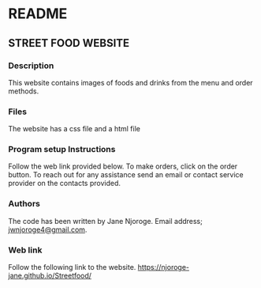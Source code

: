 # README
## STREET FOOD WEBSITE

### Description
This website contains images of foods and drinks from the menu and order methods. 

### Files
The website has a css file and a html file

### Program setup Instructions
Follow the web link provided below.
To make orders, click on the order button.
To reach out for any assistance send an email or contact service provider on the contacts provided.

### Authors 
The code has been written by Jane Njoroge.
Email address; jwnjoroge4@gmail.com.

### Web link
Follow the following link to the website.
https://njoroge-jane.github.io/Streetfood/